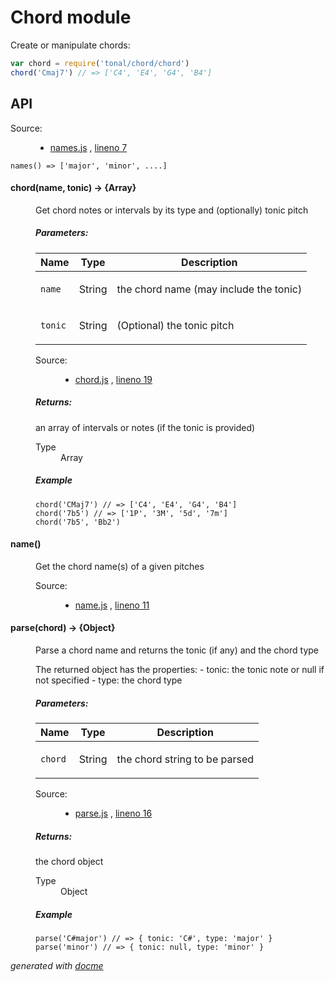 # Chord module

Create or manipulate chords:

```js
var chord = require('tonal/chord/chord')
chord('Cmaj7') // => ['C4', 'E4', 'G4', 'B4']
```

## API<!-- START docme generated API please keep comment here to allow auto update -->
<!-- DON'T EDIT THIS SECTION, INSTEAD RE-RUN docme TO UPDATE -->

<div>
<div class="jsdoc-githubify">
<section>
<article>
<div class="container-overview">
<dl class="details">
<dt class="tag-source">Source:</dt>
<dd class="tag-source"><ul class="dummy">
<li>
<a href="https://github.com/danigb/tonal/blob/master/names.js">names.js</a>
<span>, </span>
<a href="https://github.com/danigb/tonal/blob/master/names.js#L7">lineno 7</a>
</li>
</ul></dd>
</dl>
<pre class="prettyprint"><code>names() => ['major', 'minor', ....]</code></pre>
</div>
</article>
</section>
</div><div class="jsdoc-githubify">
<section>
<article>
<div class="container-overview">
<dl class="details">
</dl>
</div>
<dl>
<dt>
<h4 class="name" id="chord"><span class="type-signature"></span>chord<span class="signature">(name, tonic)</span><span class="type-signature"> &rarr; {Array}</span></h4>
</dt>
<dd>
<div class="description">
<p>Get chord notes or intervals by its type and (optionally) tonic pitch</p>
</div>
<h5>Parameters:</h5>
<table class="params">
<thead>
<tr>
<th>Name</th>
<th>Type</th>
<th class="last">Description</th>
</tr>
</thead>
<tbody>
<tr>
<td class="name"><code>name</code></td>
<td class="type">
<span class="param-type">String</span>
</td>
<td class="description last"><p>the chord name (may include the tonic)</p></td>
</tr>
<tr>
<td class="name"><code>tonic</code></td>
<td class="type">
<span class="param-type">String</span>
</td>
<td class="description last"><p>(Optional) the tonic pitch</p></td>
</tr>
</tbody>
</table>
<dl class="details">
<dt class="tag-source">Source:</dt>
<dd class="tag-source"><ul class="dummy">
<li>
<a href="https://github.com/danigb/tonal/blob/master/chord.js">chord.js</a>
<span>, </span>
<a href="https://github.com/danigb/tonal/blob/master/chord.js#L19">lineno 19</a>
</li>
</ul></dd>
</dl>
<h5>Returns:</h5>
<div class="param-desc">
<p>an array of intervals or notes (if the tonic is provided)</p>
</div>
<dl>
<dt>
Type
</dt>
<dd>
<span class="param-type">Array</span>
</dd>
</dl>
<h5>Example</h5>
<pre class="prettyprint"><code>chord('CMaj7') // => ['C4', 'E4', 'G4', 'B4']
chord('7b5') // => ['1P', '3M', '5d', '7m']
chord('7b5', 'Bb2')</code></pre>
</dd>
<dt>
<h4 class="name" id="name"><span class="type-signature"></span>name<span class="signature">()</span><span class="type-signature"></span></h4>
</dt>
<dd>
<div class="description">
<p>Get the chord name(s) of a given pitches</p>
</div>
<dl class="details">
<dt class="tag-source">Source:</dt>
<dd class="tag-source"><ul class="dummy">
<li>
<a href="https://github.com/danigb/tonal/blob/master/name.js">name.js</a>
<span>, </span>
<a href="https://github.com/danigb/tonal/blob/master/name.js#L11">lineno 11</a>
</li>
</ul></dd>
</dl>
</dd>
<dt>
<h4 class="name" id="parse"><span class="type-signature"></span>parse<span class="signature">(chord)</span><span class="type-signature"> &rarr; {Object}</span></h4>
</dt>
<dd>
<div class="description">
<p>Parse a chord name and returns the tonic (if any) and the chord type</p>
<p>The returned object has the properties:
- tonic: the tonic note or null if not specified
- type: the chord type</p>
</div>
<h5>Parameters:</h5>
<table class="params">
<thead>
<tr>
<th>Name</th>
<th>Type</th>
<th class="last">Description</th>
</tr>
</thead>
<tbody>
<tr>
<td class="name"><code>chord</code></td>
<td class="type">
<span class="param-type">String</span>
</td>
<td class="description last"><p>the chord string to be parsed</p></td>
</tr>
</tbody>
</table>
<dl class="details">
<dt class="tag-source">Source:</dt>
<dd class="tag-source"><ul class="dummy">
<li>
<a href="https://github.com/danigb/tonal/blob/master/parse.js">parse.js</a>
<span>, </span>
<a href="https://github.com/danigb/tonal/blob/master/parse.js#L16">lineno 16</a>
</li>
</ul></dd>
</dl>
<h5>Returns:</h5>
<div class="param-desc">
<p>the chord object</p>
</div>
<dl>
<dt>
Type
</dt>
<dd>
<span class="param-type">Object</span>
</dd>
</dl>
<h5>Example</h5>
<pre class="prettyprint"><code>parse('C#major') // => { tonic: 'C#', type: 'major' }
parse('minor') // => { tonic: null, type: 'minor' }</code></pre>
</dd>
</dl>
</article>
</section>
</div>

*generated with [docme](https://github.com/thlorenz/docme)*
</div>
<!-- END docme generated API please keep comment here to allow auto update -->
